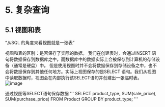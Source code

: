 # 5. 复杂查询
## 5.1 视图和表
 “从SQL 的角度来看视图就是一张表”

视图和表的区别：是否保存了实际的数据。
我们在创建表时，会通过INSERT 语句将数据保存到数据库之中，而数据库中的数据实际上会被保存到计算机的存储设备（通常是硬盘）中。
但是使用视图时并不会将数据保存到存储设备之中，也不会将数据保存到其他任何地方。实际上视图保存的是SELECT 语句。我们从视图中读取数据时，视图会在内部执行该SELECT语句并创建出一张临时表。
![image](https://user-images.githubusercontent.com/42672511/117231507-e60b0d00-ae51-11eb-934e-ef24ad2157cd.png)


通过视图等SELECT语句保存数据
'''
SELECT product_type, SUM(sale_price), SUM(purchase_price)
FROM Product
GROUP BY product_type;
'''
